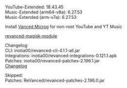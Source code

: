 YouTube-Extended: 18.43.45  
Music-Extended (arm64-v8a): 6.27.53  
Music-Extended (arm-v7a): 6.27.53  

Install [Vanced Microg](https://github.com/TeamVanced/VancedMicroG/releases) for non-root YouTube and YT Music  

[revanced-magisk-module](https://github.com/j-hc/revanced-magisk-module)  

Changelog:  
CLI: inotia00/revanced-cli-4.1.1-all.jar  
Integrations: inotia00/revanced-integrations-0.121.1.apk  
Patches: inotia00/revanced-patches-2.196.1.jar  
[Changelog](https://github.com/inotia00/revanced-patches/releases/tag/v2.196.1)  

Skipped:  
Patches: ReVanced/revanced-patches-2.196.0.jar    
